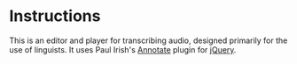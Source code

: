 # Instructions

This is an editor and player for transcribing audio, designed primarily for the use of linguists. It uses Paul Irish's <a title="demos... | Annotate" href="http://paulirish.com/demo/annotate">Annotate</a>  plugin for <a title="jQuery: The Write Less, Do More, JavaScript Library" href="http://jquery.com/">jQuery</a>.


